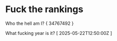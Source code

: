 # Fuck the rankings

Who the hell am I?
{ 34767492 }

What fucking year is it?
[ 2025-05-22T12:50:00Z ]
